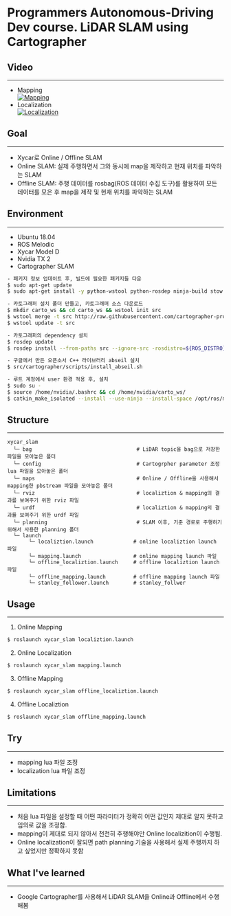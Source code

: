 # Programmers Autonomous-Driving Dev course. LiDAR SLAM using Cartographer

## Video
---
- Mapping  
[![Mapping](https://img.youtube.com/vi/aeOpy2w_yeo/0.jpg)](https://youtu.be/aeOpy2w_yeo) 
- Localization  
[![Localization](https://img.youtube.com/vi/kGeYPDi1b3U/0.jpg)](https://youtu.be/kGeYPDi1b3U) 

## Goal
---
- Xycar로 Online / Offline SLAM
- Online SLAM: 실제 주행하면서 그와 동시에 map을 제작하고 현재 위치를 파악하는 SLAM
- Offline SLAM: 주행 데이터를 rosbag(ROS 데이터 수집 도구)를 활용하여 모든 데이터를 모은 후 map을 제작 및 현재 위치를 파악하는 SLAM

## Environment
---
- Ubuntu 18.04
- ROS Melodic
- Xycar Model D
- Nvidia TX 2
- Cartographer SLAM
~~~bash
- 패키지 정보 업데이트 후, 빌드에 필요한 패키지들 다운
$ sudo apt-get update
$ sudo apt-get install -y python-wstool python-rosdep ninja-build stow

- 카토그래퍼 설치 폴더 만들고, 카토그래퍼 소스 다운로드
$ mkdir carto_ws && cd carto_ws && wstool init src
$ wstool merge -t src http://raw.githubusercontent.com/cartographer-project/cartographer_Ros/master/cartographer_ros.rosinstall
$ wstool update -t src

- 카토그래퍼의 dependency 설치
$ rosdep update
$ rosdep install --from-paths src --ignore-src -rosdistro=${ROS_DISTRO} -y

- 구글에서 만든 오픈소서 C++ 라이브러리 abseil 설치
$ src/cartographer/scripts/install_abseil.sh

- 루트 계정에서 user 환경 적용 후, 설치
$ sudo su -
$ source /home/nvidia/.bashrc && cd /home/nvidia/carto_ws/
$ catkin_make_isolated --install --use-ninja --install-space /opt/ros/melodic/
~~~

## Structure
---
~~~
xycar_slam
  └─ bag                                  # LiDAR topic을 bag으로 저장한 파일을 모아놓은 폴더
  └─ config                               # Cartogrpher parameter 조정 lua 파일을 모아놓은 폴더
  └─ maps                                 # Online / Offline을 사용해서 mapping한 pbstream 파일을 모아놓은 폴더
  └─ rviz                                 # localiztion & mapping의 결과를 보여주기 위한 rviz 파일
  └─ urdf                                 # localiztion & mapping의 결과를 보여주기 위한 urdf 파일
  └─ planning                             # SLAM 이후, 기준 경로로 주행하기 위해서 사용한 planning 폴더
  └─ launch
       └─ localiztion.launch             # online localiztion launch 파일
       └─ mapping.launch                 # online mapping launch 파일
       └─ offline_localiztion.launch     # offline localiztion launch 파일
       └─ offline_mapping.launch         # offline mapping launch 파일
       └─ stanley_follower.launch        # stanley_follwer 

~~~

## Usage
---
1. Online Mapping
~~~bash
$ roslaunch xycar_slam localiztion.launch
~~~

2. Online Localization
~~~bash
$ roslaunch xycar_slam mapping.launch
~~~

3. Offline Mapping
~~~bash
$ roslaunch xycar_slam offline_localiztion.launch
~~~

4. Offline Localiztion
~~~bash
$ roslaunch xycar_slam offline_mapping.launch
~~~

## Try
---
- mapping lua 파일 조정
- localization lua 파일 조정


## Limitations
---
- 처음 lua 파일을 설정할 때 어떤 파라미터가 정확히 어떤 값인지 제대로 알지 못하고 임의로 값을 조정함.
- mapping이 제대로 되지 않아서 천천히 주행해야만 Online localizition이 수행됨.
- Online localization이 잘되면 path planning 기술을 사용해서 실제 주행까지 하고 싶었지만 정확하지 못함

## What I've learned
---
- Google Cartographer를 사용해서 LiDAR SLAM을 Online과 Offline에서 수행해봄
